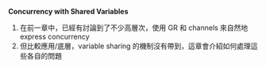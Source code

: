  **Concurrency with Shared Variables**
1. 在前一章中，已經有討論到了不少高層次，使用 GR 和 channels 來自然地 express concurrency
2. 但比較應用/底層，variable sharing 的機制沒有帶到，這章會介紹如何處理這些各自的問題